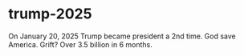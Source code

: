 # trump-2025
On January 20, 2025 Trump became president a 2nd time. God save America. Grift? Over 3.5 billion in 6 months.
